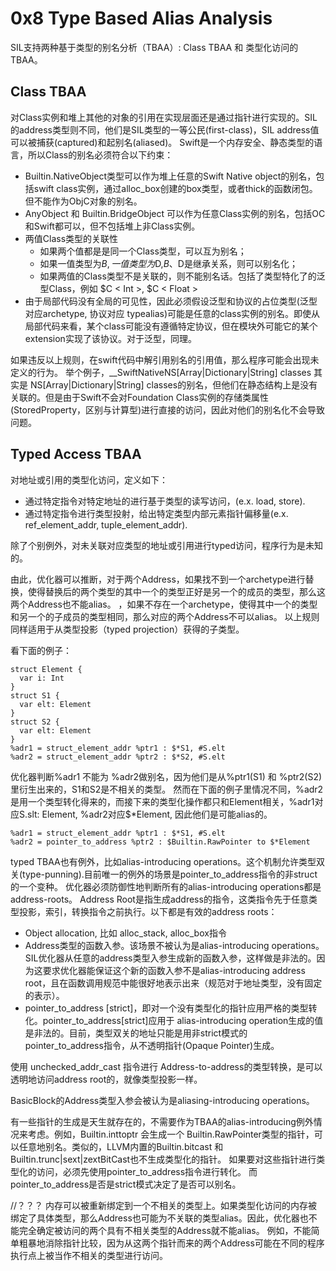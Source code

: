 # 0x8 Type Based Alias Analysis

SIL支持两种基于类型的别名分析（TBAA）: Class TBAA 和 类型化访问的TBAA。


## Class TBAA

对Class实例和堆上其他的对象的引用在实现层面还是通过指针进行实现的。SIL的address类型则不同，他们是SIL类型的一等公民(first-class)，SIL address值可以被捕获(captured)和起别名(aliased)。
Swift是一个内存安全、静态类型的语言，所以Class的别名必须符合以下约束：

- Builtin.NativeObject类型可以作为堆上任意的Swift Native object的别名，包括swift class实例，通过alloc_box创建的box类型，或者thick的函数闭包。但不能作为ObjC对象的别名。
- AnyObject 和 Builtin.BridgeObject 可以作为任意Class实例的别名，包括OC和Swift都可以，但不包括堆上非Class实例。
- 两值Class类型的关联性
  - 如果两个值都是是同一个Class类型，可以互为别名；
  - 如果一值类型为$B,一值类型为$D,$B、$D是继承关系，则可以别名化；
  - 如果两值的Class类型不是关联的，则不能别名话。包括了类型特化了的泛型Class，例如 $C < Int >, $C < Float >
- 由于局部代码没有全局的可见性，因此必须假设泛型和协议的占位类型(泛型对应archetype, 协议对应 typealias)可能是任意的class实例的别名。即使从局部代码来看，某个class可能没有遵循特定协议，但在模块外可能它的某个extension实现了该协议。对于泛型，同理。

如果违反以上规则，在swift代码中解引用别名的引用值，那么程序可能会出现未定义的行为。
举个例子，__SwiftNativeNS[Array|Dictionary|String] classes 其实是 NS[Array|Dictionary|String] classes的别名，但他们在静态结构上是没有关联的。但是由于Swift不会对Foundation Class实例的存储类属性(StoredProperty，区别与计算型)进行直接的访问，因此对他们的别名化不会导致问题。

## Typed Access TBAA

对地址或引用的类型化访问，定义如下：
- 通过特定指令对特定地址的进行基于类型的读写访问，(e.x. load, store).
- 通过特定指令进行类型投射，给出特定类型内部元素指针偏移量(e.x. ref_element_addr, tuple_element_addr).

除了个别例外，对未关联对应类型的地址或引用进行typed访问，程序行为是未知的。

由此，优化器可以推断，对于两个Address，如果找不到一个archetype进行替换，使得替换后的两个类型的其中一个的类型正好是另一个的成员的类型，那么这两个Address也不能alias。
，如果不存在一个archetype，使得其中一个的类型和另一个的子成员的类型相同，那么对应的两个Address不可以alias。
以上规则同样适用于从类型投影（typed projection）获得的子类型。

看下面的例子：

```
struct Element {
  var i: Int
}
struct S1 {
  var elt: Element
}
struct S2 {
  var elt: Element
}
%adr1 = struct_element_addr %ptr1 : $*S1, #S.elt
%adr2 = struct_element_addr %ptr2 : $*S2, #S.elt
```

优化器判断%adr1 不能为 %adr2做别名，因为他们是从%ptr1(S1) 和 %ptr2(S2)里衍生出来的，S1和S2是不相关的类型。
然而在下面的例子里情况不同，%adr2是用一个类型转化得来的，而接下来的类型化操作都只和Element相关，%adr1对应S.slt: Element, %adr2对应$*Element, 因此他们是可能alias的。

```
%adr1 = struct_element_addr %ptr1 : $*S1, #S.elt
%adr2 = pointer_to_address %ptr2 : $Builtin.RawPointer to $*Element
```

typed TBAA也有例外，比如alias-introducing operations。这个机制允许类型双关(type-punning).目前唯一的例外的场景是pointer_to_address指令的非struct的一个变种。
优化器必须防御性地判断所有的alias-introducing operations都是address-roots。
Address Root是指生成address的指令，这类指令先于任意类型投影，索引，转换指令之前执行。以下都是有效的address roots：

- Object allocation, 比如 alloc_stack, alloc_box指令
- Address类型的函数入参。该场景不被认为是alias-introducing operations。SIL优化器从任意的address类型入参生成新的函数入参，这样做是非法的。因为这要求优化器能保证这个新的函数入参不是alias-introducing address root，且在函数调用规范中能很好地表示出来（规范对于地址类型，没有固定的表示）。
- pointer_to_address [strict]，即对一个没有类型化的指针应用严格的类型转化。pointer_to_address[strict]应用于 alias-introducing operation生成的值是非法的。目前，类型双关的地址只能是用非strict模式的pointer_to_address指令，从不透明指针(Opaque Pointer)生成。

使用 unchecked_addr_cast 指令进行 Address-to-address的类型转换，是可以透明地访问address root的，就像类型投影一样。

BasicBlock的Address类型入参会被认为是aliasing-introducing operations。

有一些指针的生成是天生就存在的，不需要作为TBAA的alias-introducing例外情况来考虑。例如，Builtin.inttoptr 会生成一个 Builtin.RawPointer类型的指针，可以任意地别名。类似的，LLVM内置的Builtin.bitcast 和 Builtin.trunc|sext|zextBitCast也不生成类型化的指针。
如果要对这些指针进行类型化的访问，必须先使用pointer_to_address指令进行转化。 而pointer_to_address是否是strict模式决定了是否可以别名。


//？？？ 内存可以被重新绑定到一个不相关的类型上。如果类型化访问的内存被绑定了具体类型，那么Address也可能为不关联的类型alias。因此，优化器也不能完全确定被访问的两个具有不相关类型的Address就不能alias。
例如，不能简单粗暴地消除指针比较，因为从这两个指针而来的两个Address可能在不同的程序执行点上被当作不相关的类型进行访问。


